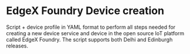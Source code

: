 # EdgeX Foundry Device creation

Script + device profile in YAML format to perform all steps needed for creating a new device service and device in the open source IoT platform called EdgeX Foundry.  The script supports both Delhi and Edinburgh releases. 
